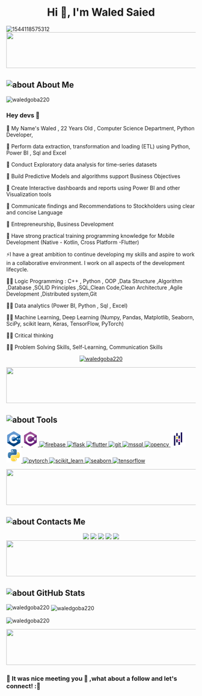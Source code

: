 <h1 align="center">Hi 👋, I'm Waled Saied</h1>

![1544118575312](https://user-images.githubusercontent.com/51374446/149413490-fb3a6507-eb23-4e08-a756-842c47727978.jpg)
 <img src="https://github.com/Govindv7555/Govindv7555/blob/main/49e76e0596857673c5c80c85b84394c1.gif" width=800px height=95px>
## <img width="45" alt="about" src="https://raw.github.com/elizarov/elizarov/master/about.png"> About Me
<p align="left"> <img src="https://komarev.com/ghpvc/?username=waledgoba220&label=Profile%20views&color=0e75b6&style=flat" alt="waledgoba220" /> </p>

### Hey devs 👯
🌱 My Name's Waled , 
22 Years Old ,
Computer Science Department,
Python Developer,
 
 
 🌱	Perform data extraction, transformation and loading (ETL) using Python, Power BI , Sql and Excel
  
 🌱 Conduct Exploratory data analysis for time-series datasets

 🌱 Build Predictive Models and algorithms support Business Objectives

 🌱 Create Interactive dashboards and reports using Power BI and other Visualization tools

 🌱 Communicate findings and Recommendations to Stockholders using clear and concise Language

 🌱 Entrepreneurship, Business Development

 🌱	Have strong practical training programming knowledge for Mobile Development 
    (Native - Kotlin, Cross Platform -Flutter)

⚡I have a great ambition to continue developing my skills and aspire to work in a collaborative environment. I work on all aspects of the development lifecycle.

👨‍💻 Logic Programming : 	C++ , Python , OOP ,Data Structure ,Algorithm ,Database ,SOLID Principles ,SQL,Clean Code,Clean Architecture ,Agile Development ,Distributed system,Git

👨‍💻 Data analytics (Power BI, Python , Sql , Excel)

👨‍💻 Machine Learning, Deep Learning (Numpy, Pandas, Matplotlib, Seaborn, SciPy, scikit learn, Keras, TensorFlow, PyTorch)

👨‍💻 	Critical thinking

👨‍💻 Problem Solving Skills, Self-Learning, Communication Skills


<p align="center"> <a href="https://github.com/ryo-ma/github-profile-trophy"><img src="https://github-profile-trophy.vercel.app/?username=waledgoba220" alt="waledgoba220" /></a> </p>
 <img src="https://github.com/Govindv7555/Govindv7555/blob/main/49e76e0596857673c5c80c85b84394c1.gif" width=800px height=95px>

 
 ## <img width="45" alt="about" src="https://raw.github.com/elizarov/elizarov/master/about.png"> Tools
<p align="left"> <a href="https://www.w3schools.com/cpp/" target="_blank" rel="noreferrer"> <img src="https://raw.githubusercontent.com/devicons/devicon/master/icons/cplusplus/cplusplus-original.svg" alt="cplusplus" width="40" height="40"/> </a> <a href="https://www.w3schools.com/cs/" target="_blank" rel="noreferrer"> <img src="https://raw.githubusercontent.com/devicons/devicon/master/icons/csharp/csharp-original.svg" alt="csharp" width="40" height="40"/> </a> <a href="https://firebase.google.com/" target="_blank" rel="noreferrer"> <img src="https://www.vectorlogo.zone/logos/firebase/firebase-icon.svg" alt="firebase" width="40" height="40"/> </a> <a href="https://flask.palletsprojects.com/" target="_blank" rel="noreferrer"> <img src="https://www.vectorlogo.zone/logos/pocoo_flask/pocoo_flask-icon.svg" alt="flask" width="40" height="40"/> </a> <a href="https://flutter.dev" target="_blank" rel="noreferrer"> <img src="https://www.vectorlogo.zone/logos/flutterio/flutterio-icon.svg" alt="flutter" width="40" height="40"/> </a> <a href="https://git-scm.com/" target="_blank" rel="noreferrer"> <img src="https://www.vectorlogo.zone/logos/git-scm/git-scm-icon.svg" alt="git" width="40" height="40"/> </a> <a href="https://www.microsoft.com/en-us/sql-server" target="_blank" rel="noreferrer"> <img src="https://www.svgrepo.com/show/303229/microsoft-sql-server-logo.svg" alt="mssql" width="40" height="40"/> </a> <a href="https://opencv.org/" target="_blank" rel="noreferrer"> <img src="https://www.vectorlogo.zone/logos/opencv/opencv-icon.svg" alt="opencv" width="40" height="40"/> </a> <a href="https://pandas.pydata.org/" target="_blank" rel="noreferrer"> <img src="https://raw.githubusercontent.com/devicons/devicon/2ae2a900d2f041da66e950e4d48052658d850630/icons/pandas/pandas-original.svg" alt="pandas" width="40" height="40"/> </a> <a href="https://www.python.org" target="_blank" rel="noreferrer"> <img src="https://raw.githubusercontent.com/devicons/devicon/master/icons/python/python-original.svg" alt="python" width="40" height="40"/> </a> <a href="https://pytorch.org/" target="_blank" rel="noreferrer"> <img src="https://www.vectorlogo.zone/logos/pytorch/pytorch-icon.svg" alt="pytorch" width="40" height="40"/> </a> <a href="https://scikit-learn.org/" target="_blank" rel="noreferrer"> <img src="https://upload.wikimedia.org/wikipedia/commons/0/05/Scikit_learn_logo_small.svg" alt="scikit_learn" width="40" height="40"/> </a> <a href="https://seaborn.pydata.org/" target="_blank" rel="noreferrer"> <img src="https://seaborn.pydata.org/_images/logo-mark-lightbg.svg" alt="seaborn" width="40" height="40"/> </a> <a href="https://www.tensorflow.org" target="_blank" rel="noreferrer"> <img src="https://www.vectorlogo.zone/logos/tensorflow/tensorflow-icon.svg" alt="tensorflow" width="40" height="40"/> </a> </p>
 <img src="https://github.com/Govindv7555/Govindv7555/blob/main/49e76e0596857673c5c80c85b84394c1.gif" width=800px height=95px>
 
 
 ## <img width="45" alt="about" src="https://raw.github.com/elizarov/elizarov/master/about.png"> Contacts Me
<div align="center">
<a href="https://twitter.com/Waled_Willy"><img  src="https://img.shields.io/badge/Twitter-1DA1F2?style=for-the-badge&logo=twitter&logoColor=white"></a>
<a href="mailto: waledelsamra@gmail.com"><img  src="https://img.shields.io/badge/Gmail-D14836?style=for-the-badge&logo=gmail&logoColor=white"></a>
<a href="https://www.linkedin.com/in/waled-saied-870b68201/"><img  src="https://img.shields.io/badge/LinkedIn-0077B5?style=for-the-badge&logo=linkedin&logoColor=white"></a>
<a href="https://www.facebook.com/WaledElsamra"><img  src="https://img.shields.io/badge/Facebook-1877F2?style=for-the-badge&logo=facebook&logoColor=white"></a>
 <a href="https://www.youtube.com/channel/UCLDudB9gyVenpj83cWrN8TA"><img  src="https://img.shields.io/badge/Youtube-1DA1F2?style=for-the-badge&logo=youtube&logoColor=white"></a>
 </div>
 
 <img src="https://github.com/Govindv7555/Govindv7555/blob/main/49e76e0596857673c5c80c85b84394c1.gif" width=800px height=95px>
 
 
 
 
 
 
 ## <img width="45" alt="about" src="https://raw.github.com/elizarov/elizarov/master/about.png"> GitHub Stats
<p><img align="left" src="https://github-readme-stats.vercel.app/api/top-langs?username=waledgoba220&show_icons=true&locale=en&layout=compact" alt="waledgoba220" /></p>

<p>&nbsp;<img align="center" src="https://github-readme-stats.vercel.app/api?username=waledgoba220&show_icons=true&locale=en" alt="waledgoba220" /></p>

<p><img align="center" src="https://github-readme-streak-stats.herokuapp.com/?user=waledgoba220&" alt="waledgoba220" /></p>



 <img src="https://github.com/Govindv7555/Govindv7555/blob/main/49e76e0596857673c5c80c85b84394c1.gif" width=800px height=95px>

### 🔭 It was nice meeting you 🤝 ,what about a follow and let's connect! :💬










































































































































































































































































































































